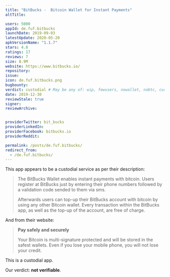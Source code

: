 ```yaml
---
title: "BitBucks -  Bitcoin Wallet for Instant Payments"
altTitle: 

users: 5000
appId: de.fuf.bitbucks
launchDate: 2019-09-03
latestUpdate: 2020-05-20
apkVersionName: "1.1.7"
stars: 4.8
ratings: 17
reviews: 7
size: 8.9M
website: https://www.bitbucks.io/
repository: 
issue: 
icon: de.fuf.bitbucks.png
bugbounty: 
verdict: custodial # May be any of: wip, fewusers, nowallet, nobtc, custodial, nosource, nonverifiable, verifiable, bounty, defunct
date: 2019-12-30
reviewStale: true
signer: 
reviewArchive:


providerTwitter: bit_bucks
providerLinkedIn: 
providerFacebook: bitbucks.io
providerReddit: 

permalink: /posts/de.fuf.bitbucks/
redirect_from:
  - /de.fuf.bitbucks/
---
```



This app appears to be a custodial service as per their description:

> The BitBucks Wallet enables instant payments with bitcoin. Users register at
  BitBucks just by entering their phone numbers followed by a validation code
  sended to them via sms.
> 
> Afterwards users can top-up their BitBucks account with bitcoin by using any
  other Bitcoin wallet. Every transaction within the BitBucks app, as well as
  the top-up of the account, are free of charge.

And from their website:

> **Pay safely and securely**
> 
> Your Bitcoin is multi-signature protected and will be stored in the safest
  wallets. Even if you lose your mobile phone, you will not lose your credit.

This is a custodial app.

Our verdict: **not verifiable**.